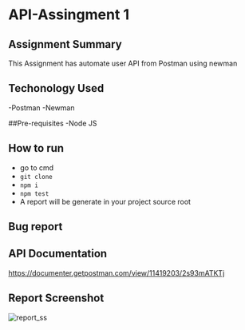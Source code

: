 # API-Assingment 1

## Assignment Summary
This Assignment has automate user API from Postman using newman

## Techonology Used
-Postman
-Newman

##Pre-requisites
-Node JS

## How to run
- go to cmd
- ``` git clone ```
- ``` npm i ```
- ``` npm test ```
- A report will be generate in your project source root

## Bug report
<link>

## API Documentation
https://documenter.getpostman.com/view/11419203/2s93mATKTj

## Report Screenshot
![report_ss](https://github.com/salehin10/API-Assingment1/assets/20758039/65dc9279-fc1b-4c6f-8508-b0eb36d03893)
